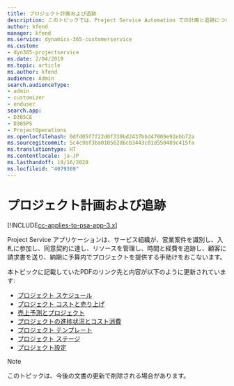 ```yaml
---
title: プロジェクト計画および追跡
description: このトピックでは、Project Service Automation での計画と追跡についての情報へのリンクを提供します。
author: kfend
manager: kfend
ms.service: dynamics-365-customerservice
ms.custom:
- dyn365-projectservice
ms.date: 2/04/2019
ms.topic: article
ms.author: kfend
audience: Admin
search.audienceType:
- admin
- customizer
- enduser
search.app:
- D365CE
- D365PS
- ProjectOperations
ms.openlocfilehash: 0dfd05f7f22d0f339bd2437bbd47009e92ebb72a
ms.sourcegitcommit: 5c4c9bf3ba018562d6cb3443c01d550489c415fa
ms.translationtype: HT
ms.contentlocale: ja-JP
ms.lasthandoff: 10/16/2020
ms.locfileid: "4079369"
---
```

# <a name="project-planning-and-tracking"></a>プロジェクト計画および追跡

[!INCLUDE[cc-applies-to-psa-app-3.x](../../includes/cc-applies-to-psa-app-3x.md)]

Project Service アプリケーションは、サービス組織が、営業案件を識別し、入札に参加し、同意契約に達し、リソースを管理し、時間と経費を追跡し、顧客に請求書を送り、納期に予算内でプロジェクトを提供する手助けをおこないます。 

本トピックに記載していたPDFのリンク先と内容が以下のように更新されています:

- [プロジェクト スケジュール](../project-creating.md)
- [プロジェクト コストと売り上げ](../project-estimating.md)
- [売上予測とプロジェクト](../project-leveraging.md)
- [プロジェクトの進捗状況とコスト消費](../project-tracking.md)
- [プロジェクト テンプレート](../project-templates.md)
- [プロジェクト ステージ](../project-stages.md)
- [プロジェクト設定](../project-settings.md)

> [!NOTE]
> このトピックは、今後の文書の更新で削除される場合があります。 
